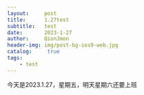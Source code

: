 ```yaml
---
layout:     post
title:      1.27test
subtitle:   test
date:       2023-1-27
author:     QionJmon
header-img: img/post-bg-ios9-web.jpg
catalog: 	 true
tags:
    - test
---
```


今天是2023.1.27，星期五，明天星期六还要上班

